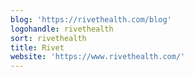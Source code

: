 ```yaml
---
blog: 'https://rivethealth.com/blog'
logohandle: rivethealth
sort: rivethealth
title: Rivet
website: 'https://www.rivethealth.com/'
---
```

